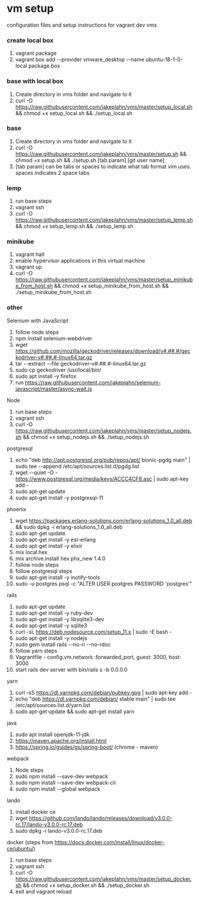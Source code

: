 # vm setup
configuration files and setup instructions for vagrant dev vms
### create local box
1. vagrant package
1. vagrant box add --provider vmware_desktop --name ubuntu-18-1-0-local package.box

### base with local box
1. Create directory in vms folder and navigate to it
1. curl -O https://raw.githubusercontent.com/jakeplahn/vms/master/setup_local.sh && chmod +x setup_local.sh && ./setup_local.sh

### base
1. Create directory in vms folder and navigate to it
1. curl -O https://raw.githubusercontent.com/jakeplahn/vms/master/setup.sh && chmod +x setup.sh && ./setup.sh [tab param] [git user name]
1. [tab param] can be tabs or spaces to indicate what tab format vim uses. spaces indicates 2 space tabs

### lemp
1. run base steps
1. vagrant ssh
1. curl -O https://raw.githubusercontent.com/jakeplahn/vms/master/setup_lemp.sh && chmod +x setup_lemp.sh && ./setup_lemp.sh

### minikube
1. vagrant halt
1. enable hypervisor applications in this virtual machine
1. vagrant up
1. curl -O https://raw.githubusercontent.com/jakeplahn/vms/master/setup_minikube_from_host.sh && chmod +x setup_minikube_from_host.sh && ./setup_minikube_from_host.sh

### other
Selenium with JavaScript
1. follow node steps
1. npm install selenium-webdriver
1. wget https://github.com/mozilla/geckodriver/releases/download/v#.##.#/geckodriver-v#.##.#-linux64.tar.gz
1. tar --extract --file geckodriver-v#.##.#-linux64.tar.gz
1. sudo cp geckodriver /usr/local/bin/
1. sudo apt install -y firefox
1. run https://raw.githubusercontent.com/jakeplahn/selenium-javascript/master/async-wait.js

Node
1. run base steps
1. vagrant ssh
1. curl -O https://raw.githubusercontent.com/jakeplahn/vms/master/setup_nodejs.sh && chmod +x setup_nodejs.sh && ./setup_nodejs.sh

postgresql
1. echo "deb http://apt.postgresql.org/pub/repos/apt/ bionic-pgdg main" | sudo tee --append /etc/apt/sources.list.d/pgdg.list
1. wget --quiet -O - https://www.postgresql.org/media/keys/ACCC4CF8.asc | sudo apt-key add -
1. sudo apt-get update
1. sudo apt-get install -y postgresql-11

phoenix
1. wget https://packages.erlang-solutions.com/erlang-solutions_1.0_all.deb && sudo dpkg -i erlang-solutions_1.0_all.deb
1. sudo apt-get update
1. sudo apt-get install -y esl-erlang
1. sudo apt-get install -y elixir
1. mix local.hex
1. mix archive.install hex phx_new 1.4.0
1. follow node steps
1. follow postgresql steps
1. sudo apt-get install -y inotify-tools
1. sudo -u postgres psql -c "ALTER USER postgres PASSWORD 'postgres'"

rails
1. sudo apt-get update
1. sudo apt-get install -y ruby-dev
1. sudo apt-get install -y libsqlite3-dev
1. sudo apt-get install -y sqlite3
1. curl -sL https://deb.nodesource.com/setup_11.x | sudo -E bash -
1. sudo apt-get install -y nodejs
1. sudo gem install rails --no-ri --no-rdoc
1. follow yarn steps
1. Vagrantfile - config.vm.network :forwarded_port, guest: 3000, host: 3000
1. start rails dev server with bin/rails s -b 0.0.0.0

yarn
1. curl -sS https://dl.yarnpkg.com/debian/pubkey.gpg | sudo apt-key add -
1. echo "deb https://dl.yarnpkg.com/debian/ stable main" | sudo tee /etc/apt/sources.list.d/yarn.list
1. sudo apt-get update && sudo apt-get install yarn

java
1. sudo apt install openjdk-11-jdk
1. https://maven.apache.org/install.html
1. https://spring.io/guides/gs/spring-boot/ (chrome - maven)

webpack
1. Node steps
1. sudo npm install --save-dev webpack
1. sudo npm install --save-dev webpack-cli
1. sudo npm install --global webpack

lando
1. install docker ce
1. wget https://github.com/lando/lando/releases/download/v3.0.0-rc.17/lando-v3.0.0-rc.17.deb
1. sudo dpkg -i lando-v3.0.0-rc.17.deb

docker (steps from https://docs.docker.com/install/linux/docker-ce/ubuntu/)
1. run base steps
1. vagrant ssh
1. curl -O https://raw.githubusercontent.com/jakeplahn/vms/master/setup_docker.sh && chmod +x setup_docker.sh && ./setup_docker.sh
1. exit and vagrant reload
